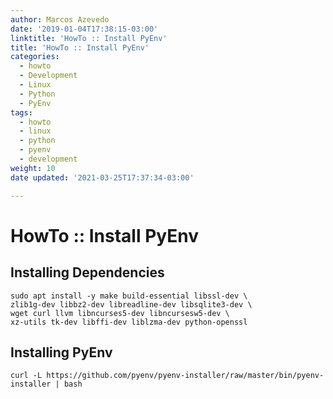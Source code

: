 ```yaml
---
author: Marcos Azevedo
date: '2019-01-04T17:38:15-03:00'
linktitle: 'HowTo :: Install PyEnv'
title: 'HowTo :: Install PyEnv'
categories:
  - howto
  - Development
  - Linux
  - Python
  - PyEnv
tags:
  - howto
  - linux
  - python
  - pyenv
  - development
weight: 10
date updated: '2021-03-25T17:37:34-03:00'

---
```



# HowTo :: Install PyEnv

## Installing Dependencies
```
sudo apt install -y make build-essential libssl-dev \
zlib1g-dev libbz2-dev libreadline-dev libsqlite3-dev \
wget curl llvm libncurses5-dev libncursesw5-dev \
xz-utils tk-dev libffi-dev liblzma-dev python-openssl
```

## Installing PyEnv
```
curl -L https://github.com/pyenv/pyenv-installer/raw/master/bin/pyenv-installer | bash
```
